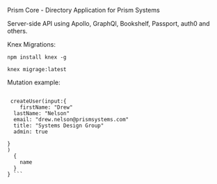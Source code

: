Prism Core - Directory Application for Prism Systems

Server-side API using Apollo, GraphQl, Bookshelf, Passport, auth0 and others.

Knex Migrations:

```npm install knex -g```

```knex migrage:latest```


Mutation example:

``` mutation{
  
 createUser(input:{
	firstName: "Drew"
  lastName: "Nelson"
  email: "drew.nelson@prismsystems.com"
  title: "Systems Design Group"
  admin: true
  
}
)
  {
    name
  }
} ```